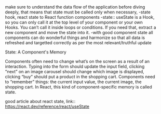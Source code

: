 make sure to understand the data flow of the application before diving deeply, that means that state must be called only when necessary, 
-state hook, react state to React function components
-state::
useState is a Hook, so you can only call it at the top level of your component or your own Hooks. You can’t call it inside loops or conditions. If you need that, extract a new component and move the state into it.
-with good component state all components can do wonderful things and harmonize so that all data is refreshed and targetted correctly as per the most relevant/truthful update


State: A Component's Memory

Components often need to change what’s on the screen as a result of an interaction. Typing into the form should update the input field, clicking “next” on an image carousel should change which image is displayed, clicking “buy” should put a product in the shopping cart. Components need to “remember” things: the current input value, the current image, the shopping cart. In React, this kind of component-specific memory is called state.





good article about react state, link::
https://react.dev/reference/react/useState

